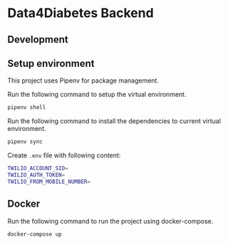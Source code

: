 # Data4Diabetes Backend

## Development

## Setup environment

This project uses Pipenv for package management.

Run the following command to setup the virtual environment.

```bash
pipenv shell
```

Run the following command to install the dependencies to current virtual environment.

```bash
pipenv sync
```

Create `.env` file with following content:

```bash
TWILIO_ACCOUNT_SID=
TWILIO_AUTH_TOKEN=
TWILIO_FROM_MOBILE_NUMBER=
```

## Docker

Run the following command to run the project using docker-compose.

```bash
docker-compose up
```